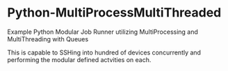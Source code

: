 # Python-MultiProcessMultiThreaded
Example Python Modular Job Runner utilizing MultiProcessing and MultiThreading with Queues

This is capable to SSHing into hundred of devices concurrently and performing the modular defined actvities on each.

 